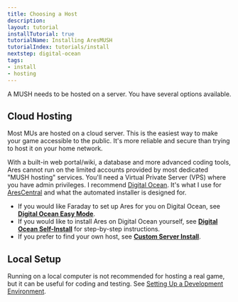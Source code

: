 ```yaml
---
title: Choosing a Host
description: 
layout: tutorial
installTutorial: true
tutorialName: Installing AresMUSH
tutorialIndex: tutorials/install
nextstep: digital-ocean
tags:
- install
- hosting
---
```


A MUSH needs to be hosted on a server.  You have several options available.

## Cloud Hosting

Most MUs are hosted on a cloud server.  This is the easiest way to make your game accessible to the public.  It's more reliable and secure than trying to host it on your home network.  

With a built-in web portal/wiki, a database and more advanced coding tools, Ares cannot run on the limited accounts provided by most dedicated "MUSH hosting" services.  You'll need a Virtual Private Server (VPS) where you have admin privileges.  I recommend [Digital Ocean](http://www.digitalocean.com/?refcode=5c07173bc1f2).  It's what I use for [AresCentral](/arescentral.html) and what the automated installer is designed for.

* If you would like Faraday to set up Ares for you on Digital Ocean, see **[Digital Ocean Easy Mode](/tutorials/install/easy-mode.html)**.
* If you would like to install Ares on Digital Ocean yourself, see **[Digital Ocean Self-Install](/tutorials/install/digital-ocean.html)** for step-by-step instructions.
* If you prefer to find your own host, see **[Custom Server Install](/tutorials/install/custom-server.html)**.

## Local Setup

Running on a local computer is not recommended for hosting a real game, but it can be useful for coding and testing.  See [Setting Up a Development Environment](/tutorials/code/dev-tools.html).
